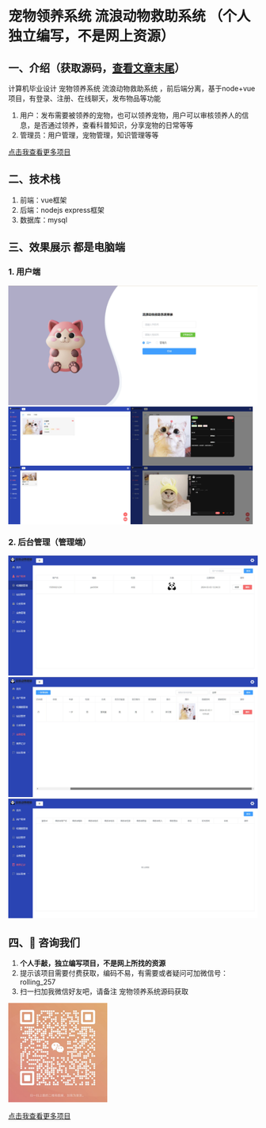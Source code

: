 # 宠物领养系统 流浪动物救助系统 （个人独立编写，不是网上资源）
## 一、介绍（获取源码，[查看文章末尾](#四-咨询我们)） 
计算机毕业设计 宠物领养系统 流浪动物救助系统 ，前后端分离，基于node+vue项目，有登录、注册、在线聊天，发布物品等功能
1. 用户：发布需要被领养的宠物，也可以领养宠物，用户可以审核领养人的信息，是否通过领养，查看科普知识，分享宠物的日常等等
2. 管理员：用户管理，宠物管理，知识管理等等

[点击我查看更多项目](https://www.yuque.com/rolling-k87y2/qrtzd0/gusuavwrtwe0ingz?singleDoc) 
## 二、技术栈
1. 前端：vue框架
2. 后端：nodejs express框架
3. 数据库：mysql

## 三、效果展示 都是电脑端
### 1. 用户端
<img src="./preview/1.jpg" >
<div style="display:flex;">
<img src="./preview/3.jpg" style="width:49%">
<img src="./preview/4.jpg" style="width:49%">
</div>
<div style="display:flex;">
<img src="./preview/5.jpg" style="width:49%">
<img src="./preview/6.jpg" style="width:49%">
</div>

### 2. 后台管理（管理端）
<img src="./preview/7.jpg" >
<img src="./preview/8.jpg" >
<img src="./preview/9.jpg" >

## 四、🚀 咨询我们
1. **个人手敲，独立编写项目，不是网上所找的资源**
2. 提示该项目需要付费获取，编码不易，有需要或者疑问可加微信号：rolling_257
3. 扫一扫加我微信好友吧，请备注 宠物领养系统源码获取
<img src="./preview/wx.jpg" style="width: 200px;">

[点击我查看更多项目](https://www.yuque.com/rolling-k87y2/qrtzd0/gusuavwrtwe0ingz?singleDoc) 




